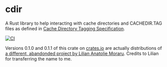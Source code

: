 # cdir

A Rust library to help interacting with cache directories and CACHEDIR.TAG files as defined in
[Cache Directory Tagging Specification](https://bford.info/cachedir/).

[![CI](https://github.com/jstasiak/cdir/workflows/CI/badge.svg)](https://github.com/jstasiak/cdir/actions?query=workflow%3ACI+branch%3Amaster)

Versions 0.1.0 and 0.1.1 of this crate on [crates.io](https://crates.io) are actually distributions of
[a different, abandonded project by Lilian Anatolie Moraru](https://github.com/lilianmoraru/cachedir).
Credits to Lilian for transferring the name to me.
